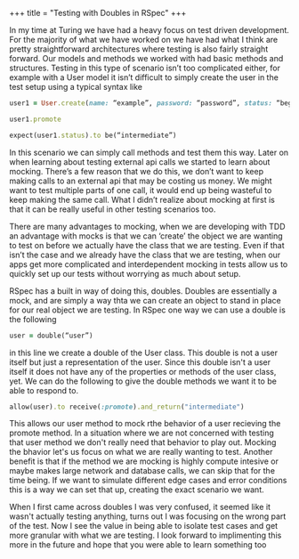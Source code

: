 +++
title = "Testing with Doubles in RSpec"
+++

In my time at Turing we have had a heavy focus on test driven development. For the majority of what we have worked on we have had what I think are pretty straightforward architectures where testing is also fairly straight forward. Our models and methods we worked with had basic methods and structures. Testing in this type of scenario isn’t too complicated either, for example with a User model it isn’t difficult to simply create the user in the test setup using a typical syntax like

```rb
user1 = User.create(name: “example”, password: “password”, status: “beginner)

user1.promote

expect(user1.status).to be(“intermediate”)
```

In this scenario we can simply call methods and test them this way. Later on when learning about testing external api calls we started to learn about mocking. There’s a few reason that we do this, we don’t want to keep making calls to an external api that may be costing us money. We might want to test multiple parts of one call, it would end up being wasteful to keep making the same call. What I didn’t realize about mocking at first is that it can be really useful in other testing scenarios too.

There are many advantages to mocking, when we are developing with TDD an advantage with mocks is that we can ‘create’ the object we are wanting to test on before we actually have the class that we are testing. Even if that isn’t the case and we already have the class that we are testing, when our apps get more complicated and interdependent mocking in tests allow us to quickly set up our tests without worrying as much about setup.

RSpec has a built in way of doing this, doubles. Doubles are essentially a mock, and are simply a way thta we can create an object to stand in place for our real object we are testing. In RSpec one way we can use a double is the following

```rb
user = double(“user”)
```

in this line we create a double of the User class. This double is not a user itself but just a representation of the user. Since this double isn't a user itself it does not have any of the properties or methods of the user class, yet. We can do the following to give the double methods we want it to be able to respond to.

```rb
allow(user).to receive(:promote).and_return("intermediate")
```

This allows our user method to mock rthe behavior of a user recieving the promote method. In a situation where we are not concerned with testing that user method we don't really need that behavior to play out. Mocking the bhavior let's us focus on what we are really wanting to test. Another benefit is that if the method we are mocking is highly compute intesive or maybe makes large network and database calls, we can skip that for the time being. If we want to simulate different edge cases and error conditions this is a way we can set that up, creating the exact scenario we want.

When I first came across doubles I was very confused, it seemed like it wasn't actually testing anything, turns out I was focusing on the wrong part of the test. Now I see the value in being able to isolate test cases and get more granular with what we are testing. I look forward to implimenting this more in the future and hope that you were able to learn something too
